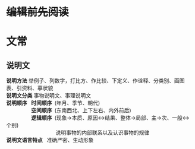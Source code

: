 # ~~编辑前先阅读~~

# 文常

## 说明文
**说明方法** 举例子、列数字，打比方、作比较、下定义、作诠释、分类别、画图表、引资料、摹状貌  
**说明文分类** 事物说明文、事理说明文  
**说明顺序** &ensp;**时间顺序**&ensp;(年月、季节、朝代)  
&emsp;&emsp;&emsp;&emsp; &ensp;**空间顺序**&ensp;(东南西北、上下左右、内外前后)  
&emsp;&emsp;&emsp;&emsp; &ensp;**逻辑顺序**&ensp;(现象->本质、原因<->结果、整体->局部、主->次、一般<->个别)  
&emsp;&emsp;&emsp;&emsp;&emsp;&emsp;&emsp;&emsp;&emsp;&ensp;说明事物的内部联系以及认识事物的规律  
**说明文语言特点** &ensp;准确严密、生动形象

